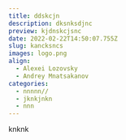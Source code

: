 ```yaml
---
title: ddskcjn
description: dksnksdjnc
preview: kjdnskcjsnc
date: 2022-02-22T14:50:07.755Z
slug: kancksncs
images: logo.png
align:
  - Alexei Lozovsky
  - Andrey Mnatsakanov
categories:
  - nnnnn//
  - jknkjnkn
  - nnn
---
```

knknk